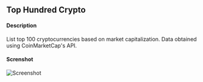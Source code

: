 ## Top Hundred Crypto

#### Description
List top 100 cryptocurrencies based on market capitalization. Data obtained using CoinMarketCap's API.

#### Screnshot
![Screenshot](https://i.imgur.com/gjykzoR.png)

